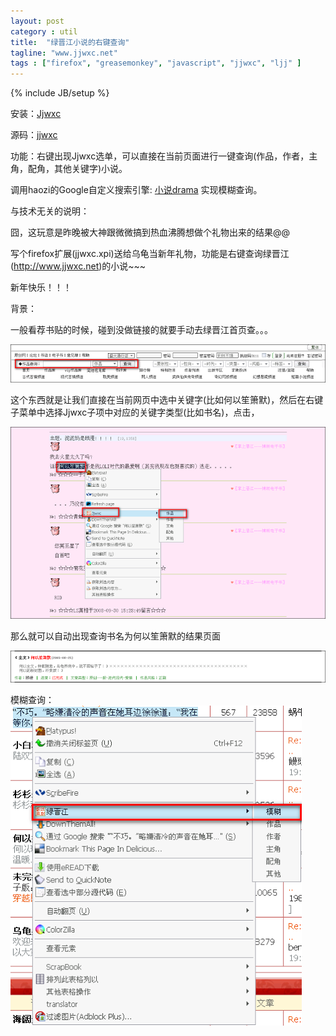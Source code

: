 ```yaml
---
layout: post
category : util
title:  "绿晋江小说的右键查询"
tagline: "www.jjwxc.net"
tags : ["firefox", "greasemonkey", "javascript", "jjwxc", "ljj" ] 
---
```

{% include JB/setup %}

安装：[Jjwxc](https://addons.mozilla.org/zh-CN/firefox/addon/10210/)

源码：[jjwxc](https://github.com/abbypan/jjwxc)

功能：右键出现Jjwxc选单，可以直接在当前页面进行一键查询(作品，作者，主角，配角，其他关键字)小说。

调用haozi的Google自定义搜索引擎: [小说drama](http://www.google.com/coop/cse?cx=002715881505881904928:lxsfdlsvzng) 实现模糊查询。

与技术无关的说明：

囧，这玩意是昨晚被大神跟微微搞到热血沸腾想做个礼物出来的结果@@

写个firefox扩展(jjwxc.xpi)送给乌龟当新年礼物，功能是右键查询绿晋江(http://www.jjwxc.net)的小说~~~

新年快乐！！！


背景：

一般看荐书贴的时候，碰到没做链接的就要手动去绿晋江首页查。。。

![2008-12-29_225136](/assets/posts/ljj_query_1.png)

这个东西就是让我们直接在当前网页中选中关键字(比如何以笙箫默)，然后在右键子菜单中选择Jjwxc子项中对应的关键字类型(比如书名)，点击，

![2008-12-29_223540](/assets/posts/ljj_query_2.png)

那么就可以自动出现查询书名为何以笙箫默的结果页面

![2008-12-29_225815](/assets/posts/ljj_query_3.png)

模糊查询：
![2008-12-29_225815](/assets/posts/ljj_query_4.png)
